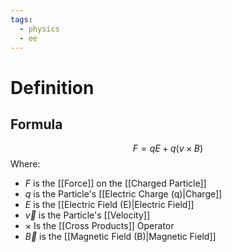 ```yaml
---
tags:
  - physics
  - ee
---
```

# Definition

## Formula
$$
F=qE+q(v\times B)
$$
Where:
- $F$ is the [[Force]] on the [[Charged Particle]]
- $q$ is the Particle's [[Electric Charge (q)|Charge]]
- $E$ is the [[Electric Field (E)|Electric Field]] 
- $\vec{v}$ is the Particle's [[Velocity]]
- $\times$ Is the [[Cross Products]] Operator
- $\vec{B}$ is the [[Magnetic Field (B)|Magnetic Field]]
